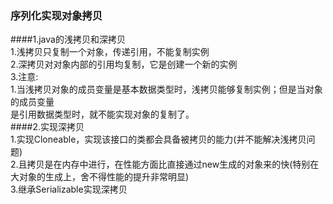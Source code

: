 ### 序列化实现对象拷贝       

####1.java的浅拷贝和深拷贝      
    1.浅拷贝只复制一个对象，传递引用，不能复制实例        
    2.深拷贝对对象内部的引用均复制，它是创建一个新的实例     
    3.注意:       
        1.当浅拷贝对象的成员变量是基本数据类型时，浅拷贝能够复制实例；但是当对象的成员变量      
        是引用数据类型时，就不能实现对象的复制了。       
####2.实现深拷贝     
    1.实现Cloneable，实现该接口的类都会具备被拷贝的能力(并不能解决浅拷贝问题)     
    2.且拷贝是在内存中进行，在性能方面比直接通过new生成的对象来的快(特别在大对象的生成上，舍不得性能的提升非常明显)     
    3.继承Serializable实现深拷贝       